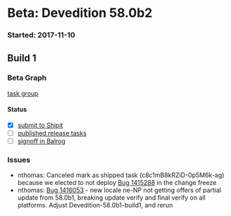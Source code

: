 # Beta: Devedition 58.0b2

### Started: 2017-11-10

## Build 1

### Beta Graph

[task group](https://tools.taskcluster.net/push-inspector/#/OuBuYWhjRsusoFNj1wh3xQ)


#### Status
- [x] [submit to Shipit](https://wiki.mozilla.org/Release:Release_Automation_on_Mercurial:Starting_a_Release#Submit_to_Ship_It)
- [ ] [published release tasks](../how-tos/relpro.md#4-publish-release)
- [ ] [signoff in Balrog](../how-tos/relpro.md#3-signoffs)

### Issues
- nthomas: Canceled mark as shipped task (c8c1mB8kRZiD-0p5M6k-ag) because we elected to not deploy [Bug 1415288](https://bugzil.la/1415288) in the change freeze
- nthomas: [Bug 1416053](https://bugzil.la/1416053) - new locale ne-NP not getting offers of partial update from 58.0b1, breaking update verify and final verify on all platforms. Adjust Devedition-58.0b1-build1, and rerun
